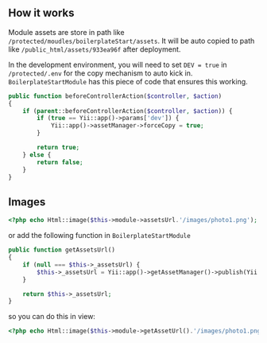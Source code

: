 ## How it works
Module assets are store in path like `/protected/moudles/boilerplateStart/assets`. It will be auto copied to path like `/public_html/assets/933ea96f` after deployment.

In the development environment, you will need to set `DEV = true` in `/protected/.env` for the copy mechanism to auto kick in. `BoilerplateStartModule` has this piece of code that ensures this working.
```php
public function beforeControllerAction($controller, $action)
{
    if (parent::beforeControllerAction($controller, $action)) {
        if (true == Yii::app()->params['dev']) {
            Yii::app()->assetManager->forceCopy = true;
        }

        return true;
    } else {
        return false;
    }
}
```

## Images
```php
<?php echo Html::image($this->module->assetsUrl.'/images/photo1.png'); ?>
```

or add the following function in `BoilerplateStartModule`
```php
public function getAssetsUrl()
{
    if (null === $this->_assetsUrl) {
        $this->_assetsUrl = Yii::app()->getAssetManager()->publish(Yii::getPathOfAlias('boilerplateStart.assets'));
    }

    return $this->_assetsUrl;
}
```
so you can do this in view:
```php
<?php echo Html::image($this->module->getAssetUrl().'/images/photo1.png'); ?>
```